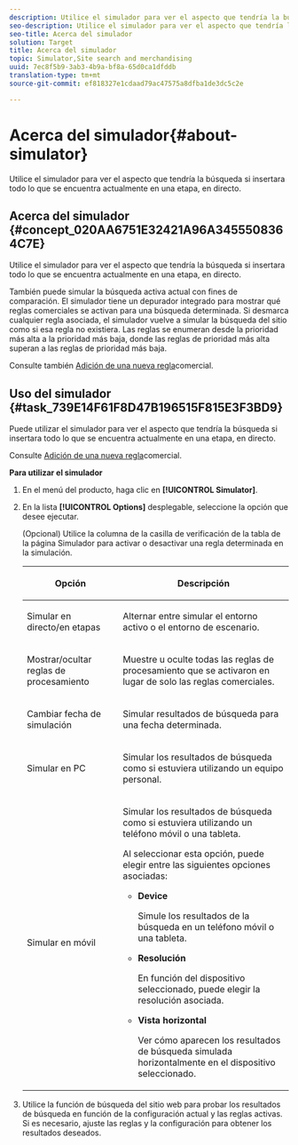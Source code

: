 ```yaml
---
description: Utilice el simulador para ver el aspecto que tendría la búsqueda si insertara todo lo que se encuentra actualmente en una etapa, en directo.
seo-description: Utilice el simulador para ver el aspecto que tendría la búsqueda si insertara todo lo que se encuentra actualmente en una etapa, en directo.
seo-title: Acerca del simulador
solution: Target
title: Acerca del simulador
topic: Simulator,Site search and merchandising
uuid: 7ec8f5b9-3ab3-4b9a-bf8a-65d0ca1dfddb
translation-type: tm+mt
source-git-commit: ef818327e1cdaad79ac47575a8dfba1de3dc5c2e

---
```



# Acerca del simulador{#about-simulator}

Utilice el simulador para ver el aspecto que tendría la búsqueda si insertara todo lo que se encuentra actualmente en una etapa, en directo.

## Acerca del simulador {#concept_020AA6751E32421A96A3455508364C7E}

Utilice el simulador para ver el aspecto que tendría la búsqueda si insertara todo lo que se encuentra actualmente en una etapa, en directo.

También puede simular la búsqueda activa actual con fines de comparación. El simulador tiene un depurador integrado para mostrar qué reglas comerciales se activan para una búsqueda determinada. Si desmarca cualquier regla asociada, el simulador vuelve a simular la búsqueda del sitio como si esa regla no existiera. Las reglas se enumeran desde la prioridad más alta a la prioridad más baja, donde las reglas de prioridad más alta superan a las reglas de prioridad más baja.

Consulte también [Adición de una nueva regla](c-about-rules-menu/c-about-business-rules.md#task_BD3B31ED48BB4B1B8F1DCD3BFA2528E7)comercial.

## Uso del simulador {#task_739E14F61F8D47B196515F815E3F3BD9}

Puede utilizar el simulador para ver el aspecto que tendría la búsqueda si insertara todo lo que se encuentra actualmente en una etapa, en directo.

Consulte [Adición de una nueva regla](c-about-rules-menu/c-about-business-rules.md#task_BD3B31ED48BB4B1B8F1DCD3BFA2528E7)comercial.

**Para utilizar el simulador**

1. En el menú del producto, haga clic en **[!UICONTROL Simulator]**.
1. En la lista **[!UICONTROL Options]** desplegable, seleccione la opción que desee ejecutar.

   <!-- 
   
   r_simulator_page_options.xml
   
   -->

   (Opcional) Utilice la columna de la casilla de verificación de la tabla de la página Simulador para activar o desactivar una regla determinada en la simulación.

   <table> 
    <thead> 
      <tr> 
      <th colname="col1" class="entry"> <p>Opción </p> </th> 
      <th colname="col2" class="entry"> <p>Descripción </p> </th> 
      </tr> 
    </thead>
    <tbody> 
      <tr> 
      <td colname="col1"> <p>Simular en directo/en etapas </p> </td> 
      <td colname="col2"> <p>Alternar entre simular el entorno activo o el entorno de escenario. </p> </td> 
      </tr> 
      <tr> 
      <td colname="col1"> <p>Mostrar/ocultar reglas de procesamiento </p> </td> 
      <td colname="col2"> <p>Muestre u oculte todas las reglas de procesamiento que se activaron en lugar de solo las reglas comerciales. </p> </td> 
      </tr> 
      <tr> 
      <td colname="col1"> <p>Cambiar fecha de simulación </p> </td> 
      <td colname="col2"> <p>Simular resultados de búsqueda para una fecha determinada. </p> </td> 
      </tr> 
      <tr> 
      <td colname="col1"> <p>Simular en PC </p> </td> 
      <td colname="col2"> <p>Simular los resultados de búsqueda como si estuviera utilizando un equipo personal. </p> </td> 
      </tr> 
      <tr> 
      <td colname="col1"> <p>Simular en móvil </p> </td> 
      <td colname="col2"> <p>Simular los resultados de búsqueda como si estuviera utilizando un teléfono móvil o una tableta. </p> <p>Al seleccionar esta opción, puede elegir entre las siguientes opciones asociadas: </p> 
        <ul id="ul_2A9901418212486A8EE67A78CB99CBE4"> 
        <li id="li_B210E954DF0D44C397718112C72C2103"> <b>Device</b> <p>Simule los resultados de la búsqueda en un teléfono móvil o una tableta. </p> </li> 
        <li id="li_90B64EAA0B57446A90CE22172E703594"> <b>Resolución</b> <p>En función del dispositivo seleccionado, puede elegir la resolución asociada. </p> </li> 
        <li id="li_042AF9FA3FA846EDB48F7296DB361515"> <b>Vista horizontal</b> <p>Ver cómo aparecen los resultados de búsqueda simulada horizontalmente en el dispositivo seleccionado. </p> </li> 
        </ul> </td> 
      </tr> 
    </tbody> 
    </table>

1. Utilice la función de búsqueda del sitio web para probar los resultados de búsqueda en función de la configuración actual y las reglas activas. Si es necesario, ajuste las reglas y la configuración para obtener los resultados deseados.
